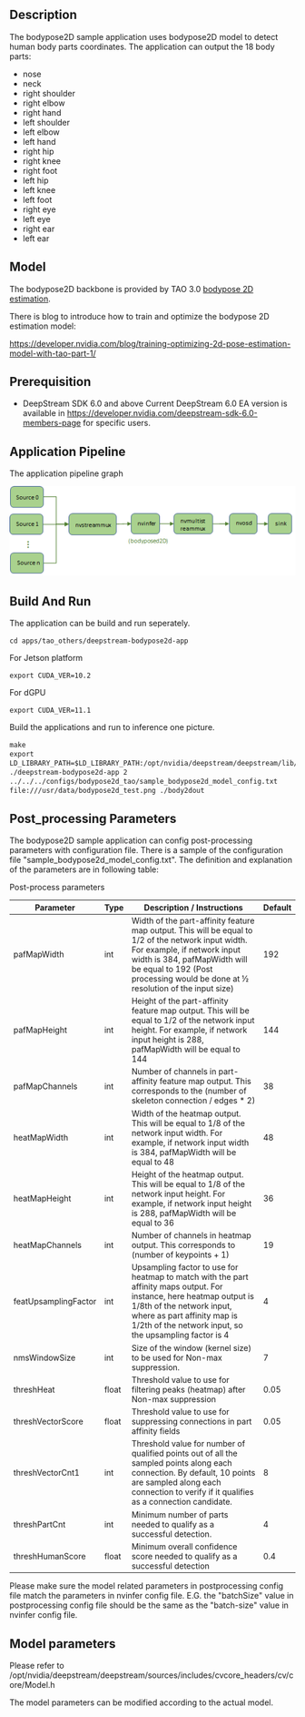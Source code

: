 ## Description
The bodypose2D sample application uses bodypose2D model to detect human body parts coordinates. The application can output the 18 body parts:
- nose
- neck
- right shoulder
- right elbow
- right hand
- left shoulder
- left elbow
- left hand
- right hip
- right knee
- right foot
- left hip
- left knee
- left foot
- right eye
- left eye
- right ear 
- left ear

## Model

The bodypose2D backbone is provided by TAO 3.0 [bodypose 2D estimation](https://ngc.nvidia.com/catalog/models/nvidia:tao:bodyposenet). 
  
There is blog to introduce how to train and optimize the bodypose 2D estimation model:
  
https://developer.nvidia.com/blog/training-optimizing-2d-pose-estimation-model-with-tao-part-1/

## Prerequisition

* DeepStream SDK 6.0 and above
  Current DeepStream 6.0 EA version is available in https://developer.nvidia.com/deepstream-sdk-6.0-members-page for specific users.

## Application Pipeline
The application pipeline graph

![bodypose2D application pipeline](bodypose2d_pipeline.png)

## Build And Run
The application can be build and run seperately.

```
cd apps/tao_others/deepstream-bodypose2d-app
```

For Jetson platform
```
export CUDA_VER=10.2
```

For dGPU
```
export CUDA_VER=11.1
```

Build the applications and run to inference one picture.
```
make
export LD_LIBRARY_PATH=$LD_LIBRARY_PATH:/opt/nvidia/deepstream/deepstream/lib/cvcore_libs
./deepstream-bodypose2d-app 2 ../../../configs/bodypose2d_tao/sample_bodypose2d_model_config.txt file:///usr/data/bodypose2d_test.png ./body2dout
```

## Post_processing Parameters
The bodypose2D sample application can config post-processing parameters with configuration file. There is a sample of the configuration file "sample_bodypose2d_model_config.txt".
The definition and explanation of the parameters are in following table:

Post-process parameters
    
|Parameter | Type | Description / Instructions| Default |
|----------|------|---------------------------|---------|
|pafMapWidth|int|Width of the part-affinity feature map output. This will be equal to 1/2 of the network input width. For example, if network input width is 384, pafMapWidth will be equal to 192 (Post processing would be done at ½ resolution of the input size)|192|
|pafMapHeight|int|Height of the part-affinity feature map output. This will be equal to 1/2 of the network input height. For example, if network input height is 288, pafMapWidth will be equal to 144|144|
|pafMapChannels|int|Number of channels in part-affinity feature map output. This corresponds to the (number of skeleton connection / edges * 2)|38|
|heatMapWidth|int|Width of the heatmap output. This will be equal to 1/8 of the network input width. For example, if network input width is 384, pafMapWidth will be equal to 48|48|
|heatMapHeight|int|Height of the heatmap output. This will be equal to 1/8 of the network input height. For example, if network input height is 288, pafMapWidth will be equal to 36|36|
|heatMapChannels|int|Number of channels in heatmap output. This corresponds to (number of keypoints + 1)|19|
|featUpsamplingFactor|int|Upsampling factor to use for heatmap to match with the part affinity maps output. For instance, here heatmap output is 1/8th of the network input, where as part affinity map is 1/2th of the network input, so the upsampling factor is 4|4|
|nmsWindowSize|int|Size of the window (kernel size) to be used for Non-max suppression.|7|
|threshHeat|float|Threshold value to use for filtering peaks (heatmap) after Non-max suppression|0.05|
|threshVectorScore|float|Threshold value to use for suppressing connections in part affinity fields|0.05|
|threshVectorCnt1|int|Threshold value for number of qualified points out of all the sampled points along each connection. By default, 10 points are sampled along each connection to verify if it qualifies as a connection candidate.|8|
|threshPartCnt|int|Minimum number of parts needed to qualify as a successful detection.|4|
|threshHumanScore|float|Minimum overall confidence score needed to qualify as a successful detection|0.4|

Please make sure the model related parameters in postprocessing config file match the parameters in nvinfer config file. E.G. the "batchSize" value in postprocessing config file should be the same as the "batch-size" value in nvinfer config file.

## Model parameters

Please refer to /opt/nvidia/deepstream/deepstream/sources/includes/cvcore_headers/cv/core/Model.h

The model parameters can be modified according to the actual model.
